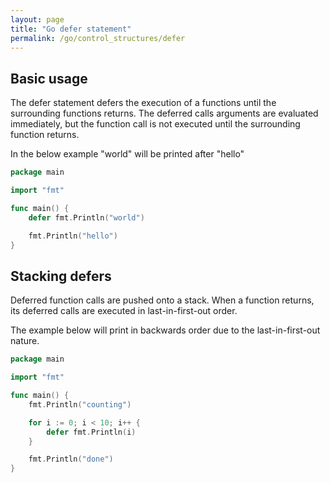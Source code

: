 ```yaml
---
layout: page
title: "Go defer statement"
permalink: /go/control_structures/defer
---
```


## Basic usage

The defer statement defers the execution of a functions until the surrounding functions returns.  The deferred calls arguments are evaluated immediately, but the function call is not executed until the surrounding function returns.

In the below example "world" will be printed after "hello"

```go
package main

import "fmt"

func main() {
    defer fmt.Println("world")

    fmt.Println("hello")
}
```

## Stacking defers

Deferred function calls are pushed onto a stack.  When a function returns, its deferred calls are executed in last-in-first-out order.

The example below will print in backwards order due to the last-in-first-out nature.

```go
package main

import "fmt"

func main() {
    fmt.Println("counting")

    for i := 0; i < 10; i++ {
        defer fmt.Println(i)
    }

    fmt.Println("done")
}
```

